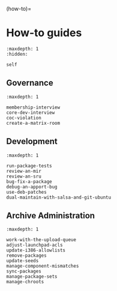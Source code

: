 (how-to)=
# How-to guides

```{toctree}
:maxdepth: 1
:hidden:

self
```

## Governance

```{toctree}
:maxdepth: 1

membership-interview
core-dev-interview
coc-violation
create-a-matrix-room
```


## Development

```{toctree}
:maxdepth: 1

run-package-tests
review-an-mir
review-an-sru
bug-fix-a-package
debug-an-apport-bug
use-deb-patches
dual-maintain-with-salsa-and-git-ubuntu
```


## Archive Administration

```{toctree}
:maxdepth: 1

work-with-the-upload-queue
adjust-launchpad-acls
update-i386-allowlists
remove-packages
update-seeds
manage-component-mismatches
sync-packages
manage-package-sets
manage-chroots
```

